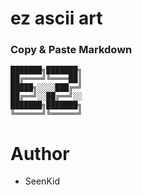 # ez ascii art

### Copy & Paste Markdown

```
███████╗███████╗ 
██╔════╝╚════██║ 
█████╗░░░░███╔═╝ 
██╔══╝░░██╔══╝░░ 
███████╗███████╗ 
╚══════╝╚══════╝
```

# Author

- SeenKid
